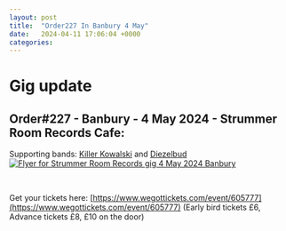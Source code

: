 ```yaml
---
layout: post
title:  "Order227 In Banbury 4 May"
date:   2024-04-11 17:06:04 +0000
categories: 
---
```


# Gig update

## Order#227 - Banbury - 4 May 2024 - Strummer Room Records Cafe:
Supporting bands: [Killer Kowalski](https://www.facebook.com/killerkowalskiband/) and [Diezelbud](https://www.facebook.com/Diezelbud)
[![Flyer for Strummer Room Records gig 4 May 2024 Banbury]({{site.baseurl}}/img/flyers/20240504_flyer.jpg)](https://www.facebook.com/events/742279564447361/)

<br>

Get your tickets here: [https://www.wegottickets.com/event/605777](https://www.wegottickets.com/event/605777)
(Early bird tickets £6, Advance tickets £8, £10 on the door)
